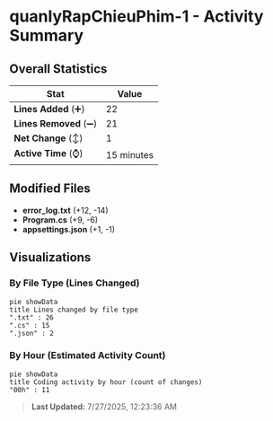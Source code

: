 # quanlyRapChieuPhim-1 - Activity Summary 

## Overall Statistics

| Stat                   | Value                                                             |
| ---------------------- | ----------------------------------------------------------------- |
| **Lines Added** (➕)   | 22                                          |
| **Lines Removed** (➖) | 21                                        |
| **Net Change** (↕)    | 1                |
| **Active Time** (⌚)   | 15 minutes |


## Modified Files
- **error_log.txt** (+12, -14)
- **Program.cs** (+9, -6)
- **appsettings.json** (+1, -1)

## Visualizations

### By File Type (Lines Changed)

```mermaid
pie showData
title Lines changed by file type
".txt" : 26
".cs" : 15
".json" : 2
```

### By Hour (Estimated Activity Count)

```mermaid
pie showData
title Coding activity by hour (count of changes)
"00h" : 11
```


> **Last Updated:** 7/27/2025, 12:23:36 AM